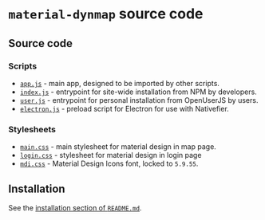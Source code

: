 # `material-dynmap` source code

## Source code

### Scripts

- [`app.js`][material-dynmap-src-app-js] - main app, designed to be imported by other scripts.
- [`index.js`][material-dynmap-src-index-js] - entrypoint for site-wide installation from NPM by developers.
- [`user.js`][material-dynmap-src-user-js] - entrypoint for personal installation from OpenUserJS by users.
- [`electron.js`][material-dynmap-src-electron-js] - preload script for Electron for use with Nativefier.

### Stylesheets

- [`main.css`][material-dynmap-src-main-css] - main stylesheet for material design in map page.
- [`login.css`][material-dynmap-src-login-css] - stylesheet for material design in login page
- [`mdi.css`][material-dynmap-src-mdi-css] - Material Design Icons font, locked to `5.9.55`.

## Installation

See the [installation section of `README.md`][material-dynmap-readme].

<!-- Scripts -->
[material-dynmap-src-app-js]: https://github.com/SNDST00M/material-dynmap/blob/v0.41/src/app.js
[material-dynmap-src-index-js]: https://github.com/SNDST00M/material-dynmap/blob/v0.41/src/index.js
[material-dynmap-src-user-js]: https://github.com/SNDST00M/material-dynmap/blob/v0.41/src/user.js
[material-dynmap-src-electron-js]: https://github.com/SNDST00M/material-dynmap/blob/v0.41/src/electron.js
<!-- Stylesheets -->
[material-dynmap-src-main-css]: https://github.com/SNDST00M/material-dynmap/blob/v0.41/src/main.css
[material-dynmap-src-login-css]: https://github.com/SNDST00M/material-dynmap/blob/v0.41/src/login.css
[material-dynmap-src-mdi-css]: https://github.com/SNDST00M/material-dynmap/blob/v0.41/src/mdi.css
[templarian-mdi]: https://materialdesignicons.com
<!-- Installation -->
[material-dynmap-readme]: https://github.com/SNDST00M/material-dynmap/blob/v0.41/README.md#installation
